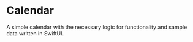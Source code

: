 # Calendar
A simple calendar with the necessary logic for functionality and sample data written in SwiftUI.
